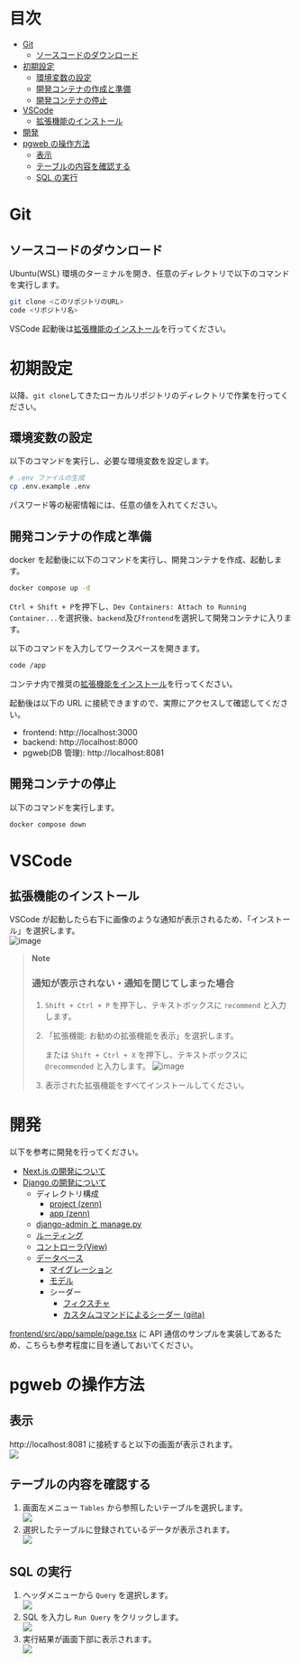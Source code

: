 # 目次

- [Git](#git)
  - [ソースコードのダウンロード](#git-clone)
- [初期設定](#initialize)
  - [環境変数の設定](#initialize-env)
  - [開発コンテナの作成と準備](#initialize-container-setup)
  - [開発コンテナの停止](#initialize-container-stop)
- [VSCode](#vscode)
  - [拡張機能のインストール](#vscode-extensions)
- [開発](#develop)
- [pgweb の操作方法](#pgweb)
  - [表示](#pgweb-login)
  - [テーブルの内容を確認する](#pgweb-show-table)
  - [SQL の実行](#pgweb-execute-sql)

<a id="git"></a>

# Git

<a id="git-clone"></a>

## ソースコードのダウンロード

Ubuntu(WSL) 環境のターミナルを開き、任意のディレクトリで以下のコマンドを実行します。

```bash
git clone <このリポジトリのURL>
code <リポジトリ名>
```

VSCode 起動後は[拡張機能のインストール](#vscode-extensions)を行ってください。

<a id="initialize"></a>

# 初期設定

以降、`git clone`してきたローカルリポジトリのディレクトリで作業を行ってください。

<a id="initialize-env"></a>

## 環境変数の設定

以下のコマンドを実行し、必要な環境変数を設定します。

```bash
# .env ファイルの生成
cp .env.example .env
```

パスワード等の秘密情報には、任意の値を入れてください。

<a id="initialize-container-setup"></a>

## 開発コンテナの作成と準備

docker を起動後に以下のコマンドを実行し、開発コンテナを作成、起動します。

```bash
docker compose up -d
```

`Ctrl + Shift + P`を押下し、`Dev Containers: Attach to Running Container...`を選択後、`backend`及び`frontend`を選択して開発コンテナに入ります。

以下のコマンドを入力してワークスペースを開きます。

```bash
code /app
```

コンテナ内で推奨の[拡張機能をインストール](#vscode-extensions)を行ってください。

起動後は以下の URL に接続できますので、実際にアクセスして確認してください。

- frontend: http://localhost:3000
- backend: http://localhost:8000
- pgweb(DB 管理): http://localhost:8081

<a id="initialize-container-stop"></a>

## 開発コンテナの停止

以下のコマンドを実行します。

```bash
docker compose down
```

<a id="vscode"></a>

# VSCode

<a id="vscode-extensions"></a>

## 拡張機能のインストール

VSCode が起動したら右下に画像のような通知が表示されるため、「インストール」を選択します。  
![image](https://user-images.githubusercontent.com/105618751/212531923-9d03069f-8d93-4ccf-bcc1-bb9d3ddae8a9.png)

> **Note**
>
> ### 通知が表示されない・通知を閉じてしまった場合
>
> 1. `Shift + Ctrl + P` を押下し、テキストボックスに `recommend` と入力します。
> 2. 「拡張機能: お勧めの拡張機能を表示」を選択します。
>
>    または `Shift + Ctrl + X` を押下し、テキストボックスに `@recommended` と入力します。
>    ![image](https://user-images.githubusercontent.com/105618751/212532098-fb170ed1-fdd8-488b-bbe8-c12eecfb5719.png)
>
> 3. 表示された拡張機能をすべてインストールしてください。

<a id="develop"></a>

# 開発

以下を参考に開発を行ってください。

- [Next.js の開発について](https://nextjs.org/)
- [Django の開発について](https://docs.djangoproject.com/ja/5.2/)
  - ディレクトリ構成
    - [project (zenn)](https://zenn.dev/tigrebiz/articles/python-django-tutorial#%E3%83%97%E3%83%AD%E3%82%B8%E3%82%A7%E3%82%AF%E3%83%88%E3%82%92%E4%BD%9C%E6%88%90%E3%81%99%E3%82%8B)
    - [app (zenn)](https://zenn.dev/tigrebiz/articles/python-django-tutorial#polls-%E3%82%A2%E3%83%97%E3%83%AA%E3%82%B1%E3%83%BC%E3%82%B7%E3%83%A7%E3%83%B3%E3%82%92%E3%81%A4%E3%81%8F%E3%82%8B)
  - [django-admin と manage.py](https://docs.djangoproject.com/ja/5.2/ref/django-admin/)
  - [ルーティング](https://docs.djangoproject.com/ja/5.2/topics/http/urls/)
  - [コントローラ(View)](https://docs.djangoproject.com/ja/5.2/topics/class-based-views/intro/)
  - [データベース](https://docs.djangoproject.com/ja/5.2/ref/databases/#postgresql-notes)
    - [マイグレーション](https://docs.djangoproject.com/ja/5.2/topics/migrations/)
    - [モデル](https://docs.djangoproject.com/ja/5.2/topics/db/models/)
    - シーダー
      - [フィクスチャ](https://docs.djangoproject.com/ja/5.2/howto/initial-data/)
      - [カスタムコマンドによるシーダー (qiita)](https://qiita.com/shun198/items/14bac6843a2459b34a34)

[frontend/src/app/sample/page.tsx](http://localhost:3000/sample) に API 通信のサンプルを実装してあるため、こちらも参考程度に目を通しておいてください。

<a id="pgweb"></a>

# pgweb の操作方法

<a id="pgweb-login"></a>

## 表示

http://localhost:8081 に接続すると以下の画面が表示されます。  
![](img/pgweb1.png)

<a id="pgweb-show-table"></a>

## テーブルの内容を確認する

1. 画面左メニュー `Tables` から参照したいテーブルを選択します。  
   ![](img/pgweb2.png)
1. 選択したテーブルに登録されているデータが表示されます。  
   ![](img/pgweb3.png)

<a id="pgweb-execute-sql"></a>

## SQL の実行

1. ヘッダメニューから `Query` を選択します。  
   ![](img/pgweb4.png)
1. SQL を入力し `Run Query` をクリックします。  
   ![](img/pgweb5.png)
1. 実行結果が画面下部に表示されます。  
   ![](img/pgweb6.png)
